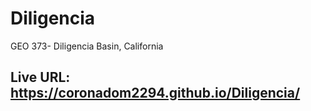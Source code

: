 # Diligencia
GEO 373- Diligencia Basin, California 

## Live URL: https://coronadom2294.github.io/Diligencia/
